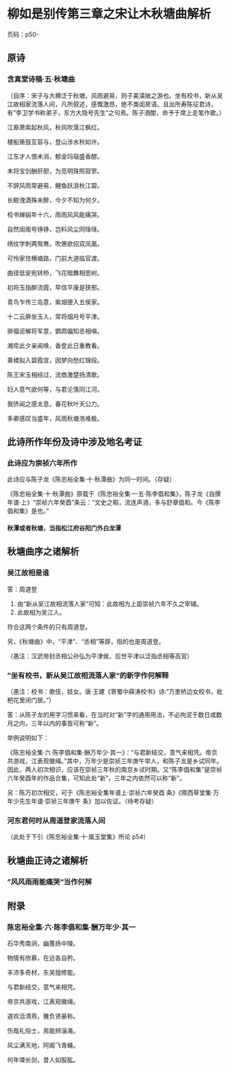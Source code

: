 # 柳如是别传第三章之宋让木秋塘曲解析

页码：p50-

## 原诗

### 含真堂诗稿·五·秋塘曲

（自序：宋子与大樽泛于秋塘，风雨避易，则子美渼陂之游也。坐有校书，新从吴江故相家流落人间，凡所叙述，感慨激昂，绝不类闺房语。且出所寿陈征君诗，有“李卫学书称弟子，东方大隐号先生”之句焉。陈子酒酣，命予于席上走笔作歌。）

江皋萧索起秋风，秋风吹落江枫红。

楼船箫鼓互容与，登山涉水秋如许。

江东才人恨未消，郁金玛瑙盛香醪。

未将宝剑酬肝胆，为觅明珠照寂寥。

不辞风雨常避易，鲤鱼跃浪秋江碧。

长鲸洩酒殊未醉，今夕不知为何夕。

校书婵娟年十六，雨雨风风能痛哭。

自然闺阁号铮铮，岂料风尘同琭琭。

绣纹学刺两鸳鸯，吹箫欲招双凤凰。

可怜家住横塘路，门前大道临官渡。

曲径低安宛转桥，飞花暗舞相思树。

初将玉指醉流霞，早信平康是狭邪。

青鸟乍传三岛意，紫烟便入五侯家。

十二云屏坐玉人，常将烟月号平津。

骅骝讵解将军意，鹦鹉偏知丞相嗔。

湘帘此夕亲闻唤，香奁此日重教看。

乘槎拟入碧霞宫，因梦向愁红锦段。

陈王宋玉相经过，流商激楚扬清歌。

妇人意气欲何等，与君沦落同江河。

我侪闻之感太息，春花秋叶天公力。

多卿感叹当盛年，风雨秋塘浩难极。

## 此诗所作年份及诗中涉及地名考证

### 此诗应为崇祯六年所作

此诗应与陈子龙《陈忠裕全集·十·秋潭曲》为同一时间。（存疑）

《陈忠裕全集·十·秋潭曲》原载于《陈忠裕全集·一五·陈李倡和集》，陈子龙《自撰年谱·上》“崇祯六年癸酉”条云：“文史之暇，流连声酒，多与舒章倡和。今《陈李倡和集》是也。”

#### 秋潭或者秋塘，当指松江府谷阳门外白龙潭

## 秋塘曲序之诸解析

### 吴江故相是谁

答：周道登

1. 由“新从吴江故相流落人家”可知：此故相为上距崇祯六年不久之宰辅。
2. 此故相为吴江人。

符合这两个条件的只有周道登。

另，《秋塘曲》中，“平津”、“丞相”等辞，指的也是周道登。

（愚注：汉武帝封丞相公孙弘为平津侯，后世平津以泛指丞相等高官）

### ”坐有校书，新从吴江故相流落人家“的新字作何解释

（愚注：校书：歌伎，妓女。唐·王建《寄蜀中薛涛校书》诗:“万里桥边女校书，枇杷花里闭门居。”）

答：从陈子龙的用字习惯来看，在当时对“新”字的通用用法，不必拘泥于数日或数月之内，三年以内的事皆可称“新”。

举例说明如下：

​	《陈忠裕全集·六·陈李倡和集·酬万年少·其一》：“与君新结交，意气来相凭。帝京共游戏，江表观徽绳。”其中，万年少是崇祯三年庚午举人，和陈子龙是乡试同年。因此，两人初次相识，应该在崇祯三年秋的南京乡试时期。又“陈李倡和集”是崇祯六年癸酉年的作品合集，可知此处“新”，三年之内依然可以称“新”。

另：陈万初次相交，可于《陈忠裕全集年谱上·崇祯六年癸酉 条》《隰西草堂集·万年少先生年谱·崇祯三年庚午 条》加以佐证。（待考存疑）

### 河东君何时从周道登家流落人间

（此处于下引《陈忠裕全集·十·属玉堂集》所论 p54）

## 秋塘曲正诗之诸解析

### ”风风雨雨能痛哭“当作何解

## 附录

### 陈忠裕全集·六·陈李倡和集·酬万年少·其一

石华秀南涧，幽蕙扬中陵。

物情有欣慕，在远各自矜。

丰沛多奇材，东吴擅修能。

与君新结交，意气来相凭。

帝京共游戏，江表观徽绳。

道欢洽清燕，雅负贤豪称。

伤哉礼俗士，焉能辨淄渑。

风尘满天地，阿阁飞青蝇。

何年竦长剑，昔人如股肱。

